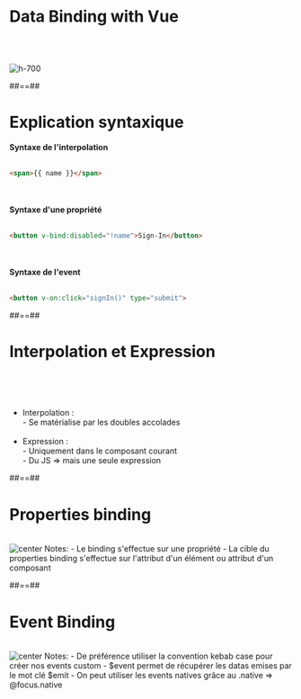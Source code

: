 <!-- .slide: class="sfeir-basic-slide" -->
# Data Binding with Vue
<br><br>
<div class="full-center">
    <div>
        <img alt="h-700"src="assets/images/school/data-binding-template/vue.png">
    </div>
</div>

##==##

<!-- .slide: class="sfeir-basic-slide with code -->
# Explication syntaxique
<span><strong>Syntaxe de l'interpolation</strong></span><br><br>
```html
<span>{{ name }}</span>
```
<br><br>
<span><strong>Syntaxe d'une propriété</strong></span><br><br>
```html
<button v-bind:disabled="!name">Sign-In</button>
```
<br><br>
<span><strong>Syntaxe de l'event</strong></span><br><br>
```html
<button v-on:click="signIn()" type="submit">
```

##==##

<!-- .slide: class="sfeir-basic-slide" -->
# Interpolation et Expression
<br><br><br>
<ul>
    <li>Interpolation :<br>
        - Se matérialise par les doubles accolades
    </li><br>
    <li>Expression : <br>
        - Uniquement dans le composant courant<br>
        - Du JS => mais une seule expression
    </li>
</ul>

##==##

<!-- .slide: class="sfeir-basic-slide" -->
# Properties binding
<br>
<img alt="center" src="assets/images/school/data-binding-template/properties_binding.png">
Notes:
 - Le binding s'effectue sur une propriété
 - La cible du properties binding s'effectue sur l'attribut d'un élément ou attribut d'un composant

##==##

<!-- .slide: class="sfeir-basic-slide" -->
# Event Binding
<br>
<img alt="center" src="assets/images/school/data-binding-template/event_binding.png">
Notes:
 - De préférence utiliser la convention kebab case pour créer nos events custom
 - $event permet de récupérer les datas emises par le mot clé $emit
 - On peut utiliser les events natives grâce au .native => @focus.native
